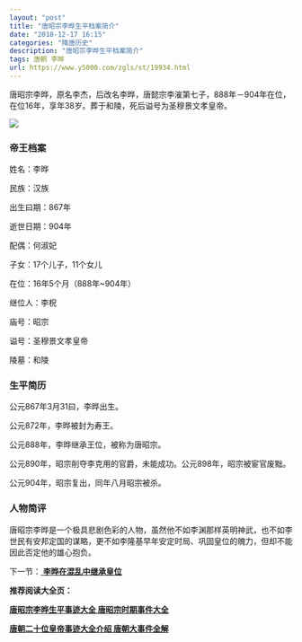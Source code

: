 ```yaml
---
layout: "post"
title: "唐昭宗李晔生平档案简介"
date: "2018-12-17 16:15"
categories: "隋唐历史"
description: "唐昭宗李晔生平档案简介"
tags: 唐朝 李晔
url: https://www.y5000.com/zgls/st/19934.html
---
```






唐昭宗李晔，原名李杰，后改名李晔，唐懿宗李漼第七子，888年－904年在位，在位16年，享年38岁。葬于和陵，死后谥号为圣穆景文孝皇帝。

![](https://img.y5000.com/uploads/allimg/170426/8-1F426155925Y7.jpg)

###  帝王档案

姓名：李晔

民族：汉族

出生曰期：867年

逝世日期：904年

配偶：何淑妃

子女：17个儿子，11个女儿

在位：16年5个月（888年~904年）

继位人：李柷

庙号：昭宗

谥号：圣穆景文孝皇帝

陵墓：和陵

###  生平简历

公元867年3月31曰，李晔出生。

公元872年，李晔被封为寿王。

公元888年，李晔继承王位，被称为唐昭宗。

公元890年，昭宗削夺李克用的官爵，未能成功。公元898年，昭宗被宦官废黜。

公元904年，昭宗复出，同年八月昭宗被杀。

###  人物简评

唐昭宗李晔是一个极具悲剧色彩的人物，虽然他不如李渊那样英明神武，也不如李世民有安邦定国的谋略，更不如李隆基早年安定时局、巩固皇位的魄力，但却不能因此否定他的雄心抱负。

下一节：[ **李晔在混乱中继承皇位**](https://www.y5000.com/zgls/st/19935.html)

**推荐阅读大全页：**

[**唐昭宗李晔生平事迹大全 唐昭宗时期事件大全**](https://www.y5000.com/zgls/st/19943.html)

[**唐朝二十位皇帝事迹大全介绍 唐朝大事件全解**](https://www.y5000.com/zgls/st/19949.html)
